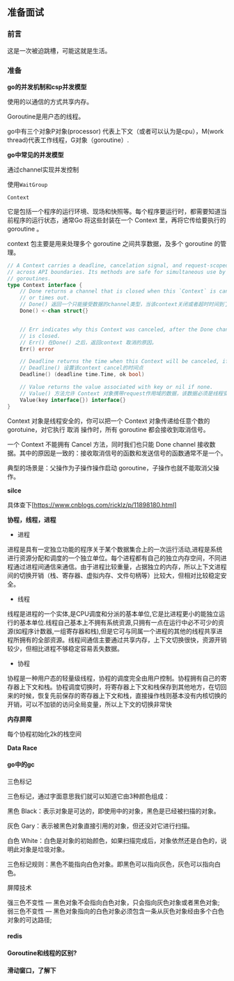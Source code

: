 ## 准备面试

### 前言

这是一次被迫跳槽，可能这就是生活。 

### 准备

**go的并发机制和csp并发模型**  

使用的以通信的方式共享内存。  

Goroutine是用户态的线程。  

go中有三个对象P对象(processor) 代表上下文（或者可以认为是cpu），M(work thread)代表工作线程，G对象（goroutine）.  

**go中常见的并发模型**  

通过channel实现并发控制  

使用`WaitGroup`  

`Context`  

它是包括一个程序的运行环境、现场和快照等。每个程序要运行时，都需要知道当前程序的运行状态，通常Go 将这些封装在一个 Context 里，再将它传给要执行的 goroutine 。  

context 包主要是用来处理多个 goroutine 之间共享数据，及多个 goroutine 的管理。  

````go
// A Context carries a deadline, cancelation signal, and request-scoped values
// across API boundaries. Its methods are safe for simultaneous use by multiple
// goroutines.
type Context interface {
    // Done returns a channel that is closed when this `Context` is canceled
    // or times out.
    // Done() 返回一个只能接受数据的channel类型，当该context关闭或者超时时间到了的时候，该channel就会有一个取消信号
    Done() <-chan struct{}


    // Err indicates why this Context was canceled, after the Done channel
    // is closed.
    // Err() 在Done() 之后，返回context 取消的原因。
    Err() error

    // Deadline returns the time when this Context will be canceled, if any.
    // Deadline() 设置该context cancel的时间点
    Deadline() (deadline time.Time, ok bool)

    // Value returns the value associated with key or nil if none.
    // Value() 方法允许 Context 对象携带request作用域的数据，该数据必须是线程安全的。
    Value(key interface{}) interface{}
}
````

Context 对象是线程安全的，你可以把一个 Context 对象传递给任意个数的 gorotuine，对它执行 取消 操作时，所有 goroutine 都会接收到取消信号。

一个 Context 不能拥有 Cancel 方法，同时我们也只能 Done channel 接收数据。其中的原因是一致的：接收取消信号的函数和发送信号的函数通常不是一个。  
 
典型的场景是：父操作为子操作操作启动 goroutine，子操作也就不能取消父操作。  



**silce**

具体查下[https://www.cnblogs.com/ricklz/p/11898180.html]


**协程，线程，进程**  

- 进程

进程是具有一定独立功能的程序关于某个数据集合上的一次运行活动,进程是系统进行资源分配和调度的一个独立单位。每个进程都有自己的独立内存空间，不同进程通过进程间通信来通信。由于进程比较重量，占据独立的内存，所以上下文进程间的切换开销（栈、寄存器、虚拟内存、文件句柄等）比较大，但相对比较稳定安全。  

- 线程  

线程是进程的一个实体,是CPU调度和分派的基本单位,它是比进程更小的能独立运行的基本单位.线程自己基本上不拥有系统资源,只拥有一点在运行中必不可少的资源(如程序计数器,一组寄存器和栈),但是它可与同属一个进程的其他的线程共享进程所拥有的全部资源。线程间通信主要通过共享内存，上下文切换很快，资源开销较少，但相比进程不够稳定容易丢失数据。  

- 协程

协程是一种用户态的轻量级线程，协程的调度完全由用户控制。协程拥有自己的寄存器上下文和栈。协程调度切换时，将寄存器上下文和栈保存到其他地方，在切回来的时候，恢复先前保存的寄存器上下文和栈，直接操作栈则基本没有内核切换的开销，可以不加锁的访问全局变量，所以上下文的切换非常快  

**内存屏障**  


每个协程初始化2k的栈空间


**Data Race**   

#### go中的gc
   
三色标记  

三色标记，通过字面意思我们就可以知道它由3种颜色组成：  

黑色 Black：表示对象是可达的，即使用中的对象，黑色是已经被扫描的对象。  

灰色 Gary：表示被黑色对象直接引用的对象，但还没对它进行扫描。   

白色 White：白色是对象的初始颜色，如果扫描完成后，对象依然还是白色的，说明此对象是垃圾对象。  

三色标记规则：黑色不能指向白色对象。即黑色可以指向灰色，灰色可以指向白色。  

屏障技术  

强三色不变性 — 黑色对象不会指向白色对象，只会指向灰色对象或者黑色对象;  
弱三色不变性 — 黑色对象指向的白色对象必须包含一条从灰色对象经由多个白色对象的可达路径;  



#### redis


#### Goroutine和线程的区别?


#### 滑动窗口，了解下

